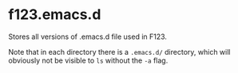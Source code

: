
# f123.emacs.d

Stores all versions of .emacs.d file used in F123.

Note that in each directory there is a `.emacs.d/` directory, which will obviously not be visible to 
`ls` without the `-a` flag.

